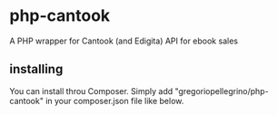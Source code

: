 # php-cantook
A PHP wrapper for Cantook (and Edigita) API for ebook sales

## installing
You can install throu Composer. Simply add "gregoriopellegrino/php-cantook" in your composer.json file like below.
